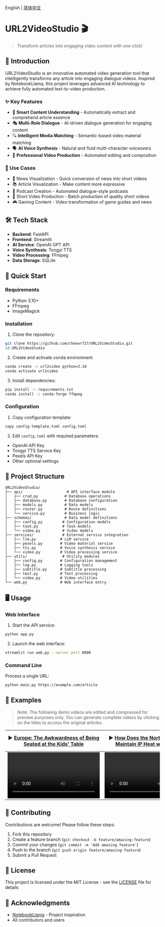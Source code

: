 English | [简体中文](README.md)

# URL2VideoStudio 🎬

> Transform articles into engaging video content with one click!

## 📖 Introduction

URL2VideoStudio is an innovative automated video generation tool that intelligently transforms any article into engaging dialogue videos. Inspired by NotebookLlama, this project leverages advanced AI technology to achieve fully automated text-to-video production.

### ✨ Key Features

- 🤖 **Smart Content Understanding** - Automatically extract and comprehend article essence
- 🎭 **Multi-Role Dialogue** - AI-driven dialogue generation for engaging content
- 🔍 **Intelligent Media Matching** - Semantic-based video material matching
- 🗣️ **AI Voice Synthesis** - Natural and fluid multi-character voiceovers
- 🎥 **Professional Video Production** - Automated editing and composition

### 🎯 Use Cases

- 📰 News Visualization - Quick conversion of news into short videos
- 📚 Article Visualization - Make content more expressive
- 🎤 Podcast Creation - Automated dialogue-style podcasts
- 📱 Short Video Production - Batch production of quality short videos
- 🎮 Gaming Content - Video transformation of game guides and news

## 🛠️ Tech Stack

- **Backend**: FastAPI
- **Frontend**: Streamlit
- **AI Service**: OpenAI GPT API
- **Voice Synthesis**: Tongyi TTS
- **Video Processing**: FFmpeg
- **Data Storage**: SQLite

## 🚀 Quick Start

### Requirements

- Python 3.10+
- FFmpeg
- ImageMagick

### Installation

1. Clone the repository:
```bash
git clone https://github.com/chenwr727/URL2VideoStudio.git
cd URL2VideoStudio
```

2. Create and activate conda environment:
```bash
conda create -n url2video python=3.10
conda activate url2video
```

3. Install dependencies:
```bash
pip install -r requirements.txt
conda install -c conda-forge ffmpeg
```

### Configuration

1. Copy configuration template:
```bash
copy config-template.toml config.toml
```

2. Edit `config.toml` with required parameters:
- OpenAI API Key
- Tongyi TTS Service Key
- Pexels API Key
- Other optional settings

## 📂 Project Structure

```
URL2VideoStudio/
├── api/                    # API interface module
│   ├── crud.py            # Database operations
│   ├── database.py        # Database configuration
│   ├── models.py          # Data models
│   ├── router.py          # Route definitions
│   └── service.py         # Business logic
├── schemas/               # Data model definitions
│   ├── config.py         # Configuration models
│   ├── task.py           # Task models
│   └── video.py          # Video models
├── services/             # External service integration
│   ├── llm.py           # LLM service
│   ├── pexels.py        # Video material service
│   ├── tts.py           # Voice synthesis service
│   └── video.py         # Video processing service
├── utils/                # Utility modules
│   ├── config.py        # Configuration management
│   ├── log.py           # Logging tools
│   ├── subtitle.py      # Subtitle processing
│   ├── text.py          # Text processing
│   └── video.py         # Video utilities
└── web.py               # Web interface entry
```

## 🖥️ Usage

### Web Interface

1. Start the API service:
```bash
python app.py
```

2. Launch the web interface:
```bash
streamlit run web.py --server.port 8000
```

### Command Line

Process a single URL:
```bash
python main.py https://example.com/article
```

## 📝 Examples

> Note: The following demo videos are edited and compressed for preview purposes only. You can generate complete videos by clicking on the titles to access the original articles.

<table>
    <thead>
        <tr>
            <th align="center"><g-emoji class="g-emoji" alias="arrow_forward">▶️</g-emoji> <a href="https://mp.weixin.qq.com/s/31AxWlPevYdI_CLErHReEQ">Europe: The Awkwardness of Being Seated at the Kids' Table</a></th>
            <th align="center"><g-emoji class="g-emoji" alias="arrow_forward">▶️</g-emoji> <a href="https://mp.weixin.qq.com/s/tQMKS6HBH5bFVwa7otJaww">How Does the Northeast Tycoon Maintain IP Heat with Nezha?</a></th>
            <th align="center"><g-emoji class="g-emoji" alias="arrow_forward">▶️</g-emoji> <a href="https://m.ithome.com/html/831514.htm">Non-invasive Blood Glucose Monitor: Technology Makes Life Easier</a></th>
        </tr>
    </thead>
    <tbody>
        <tr>
            <td align="center"><video src="https://github.com/user-attachments/assets/452561f5-acb5-4225-9e8b-eb080f8b0a7d"></video></td>
            <td align="center"><video src="https://github.com/user-attachments/assets/a28b6e03-3685-4014-a856-6a57adb86be1"></video></td>
            <td align="center"><video src="https://github.com/user-attachments/assets/e5dab72d-041c-436e-aa51-de9edfe1ba6d"></video></td>
        </tr>
    </tbody>
</table>

## 🤝 Contributing

Contributions are welcome! Please follow these steps:

1. Fork this repository
2. Create a feature branch (`git checkout -b feature/amazing-feature`)
3. Commit your changes (`git commit -m 'Add amazing feature'`)
4. Push to the branch (`git push origin feature/amazing-feature`)
5. Submit a Pull Request

## 📄 License

This project is licensed under the MIT License - see the [LICENSE](LICENSE) file for details

## 🙏 Acknowledgments

- [NotebookLlama](https://github.com/NotebookLlama) - Project inspiration
- All contributors and users